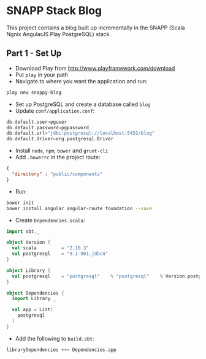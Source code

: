 # SNAPP Stack Blog

This project contains a blog built up incrementally in the SNAPP (Scala Ngnix AngularJS Play PostgreSQL) stack.

## Part 1 - Set Up

* Download Play from http://www.playframework.com/download
* Put `play` in your path
* Navigate to where you want the application and run:
```bash
play new snappy-blog
```
* Set up PostgreSQL and create a database called `blog`
* Update `conf/application.conf`:

```scala
db.default.user=pguser
db.default.password=pgpassword
db.default.url="jdbc:postgresql://localhost:5432/blog"
db.default.driver=org.postgresql.Driver
```

* Install `node`, `npm`, `bower` and `grunt-cli`
* Add `.bowerrc` in the project route:

```json
{
  "directory" : "public/components"
}
```

* Run:

```bash
bower init
bower install angular angular-route foundation --save
```

* Create `Dependencies.scala`:

```scala
import sbt._

object Version {
  val scala         = "2.10.3"
  val postgresql    = "9.1-901.jdbc4"
}

object Library {
  val postgresql    = "postgresql"    % "postgresql"    % Version.postgresql
}

object Dependencies {
  import Library._

  val app = List(
    postgresql
  )
}
```

* Add the following to `build.sbt`:

```sbt
libraryDependencies ++= Dependencies.app
```
